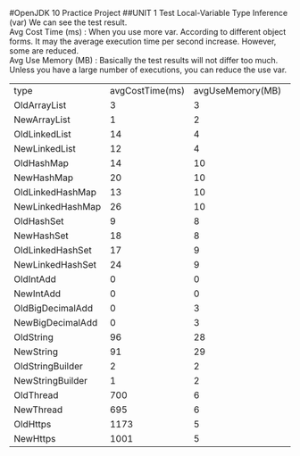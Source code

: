 #OpenJDK 10 Practice Project
##UNIT 1 Test Local-Variable Type Inference (var)
We can see the test result.<br>
Avg Cost Time (ms) : When you use more var. According to different object forms. It may the average execution time per second increase. However, some are reduced. <br>
Avg Use Memory (MB) : Basically the test results will not differ too much. Unless you have a large number of executions, you can reduce the use var. <br>
<table>
    <tr><td>type</td><td>avgCostTime(ms)</td><td>avgUseMemory(MB)</td><td>runtime</td><td>looptime</td></tr>
    <tr><td>OldArrayList</td><td>3</td><td>3</td><td>100000</td><td>100</td></tr>
	<tr><td>NewArrayList</td><td>1</td><td>2</td><td>100000</td><td>100</td></tr>
	<tr><td>OldLinkedList</td><td>14</td><td>4</td><td>100000</td><td>100</td></tr>
	<tr><td>NewLinkedList</td><td>12</td><td>4</td><td>100000</td><td>100</td></tr>
	<tr><td>OldHashMap</td><td>14</td><td>10</td><td>100000</td><td>100</td></tr>
	<tr><td>NewHashMap</td><td>20</td><td>10</td><td>100000</td><td>100</td></tr>
	<tr><td>OldLinkedHashMap</td><td>13</td><td>10</td><td>100000</td><td>100</td></tr>
	<tr><td>NewLinkedHashMap</td><td>26</td><td>10</td><td>100000</td><td>100</td></tr>
	<tr><td>OldHashSet</td><td>9</td><td>8</td><td>100000</td><td>100</td></tr>
	<tr><td>NewHashSet</td><td>18</td><td>8</td><td>100000</td><td>100</td></tr>
	<tr><td>OldLinkedHashSet</td><td>17</td><td>9</td><td>100000</td><td>100</td></tr>
	<tr><td>NewLinkedHashSet</td><td>24</td><td>9</td><td>100000</td><td>100</td></tr>
	<tr><td>OldIntAdd</td><td>0</td><td>0</td><td>100000</td><td>100</td></tr>
	<tr><td>NewIntAdd</td><td>0</td><td>0</td><td>100000</td><td>100</td></tr>
	<tr><td>OldBigDecimalAdd</td><td>0</td><td>3</td><td>100000</td><td>100</td></tr>
	<tr><td>NewBigDecimalAdd</td><td>0</td><td>3</td><td>100000</td><td>100</td></tr>
	<tr><td>OldString</td><td>96</td><td>28</td><td>10000</td><td>100</td></tr>
	<tr><td>NewString</td><td>91</td><td>29</td><td>10000</td><td>100</td></tr>
	<tr><td>OldStringBuilder</td><td>2</td><td>2</td><td>100000</td><td>100</td></tr>
	<tr><td>NewStringBuilder</td><td>1</td><td>2</td><td>100000</td><td>100</td></tr>
	<tr><td>OldThread</td><td>700</td><td>6</td><td>10000</td><td>100</td></tr>
	<tr><td>NewThread</td><td>695</td><td>6</td><td>10000</td><td>100</td></tr>
	<tr><td>OldHttps</td><td>1173</td><td>5</td><td>10</td><td>100</td></tr>
	<tr><td>NewHttps</td><td>1001</td><td>5</td><td>10</td><td>100</td></tr>
</table>
